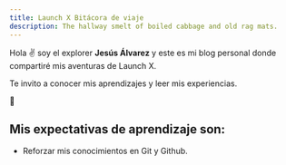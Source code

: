 ```yaml
---
title: Launch X Bitácora de viaje
description: The hallway smelt of boiled cabbage and old rag mats.
---
```


Hola ✌️  soy el explorer **Jesús Álvarez** y este es mi blog personal donde compartiré mis aventuras de Launch X.

Te invito a conocer mis aprendizajes y leer mis experiencias.

🚀

## Mis expectativas de aprendizaje son:  
- Reforzar mis conocimientos en Git y Github. 
